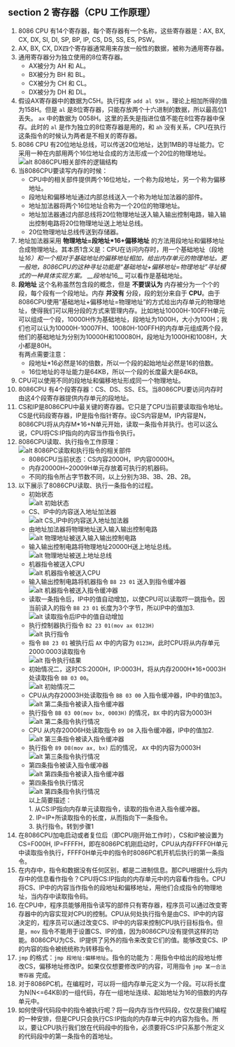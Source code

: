 ## section 2 寄存器（CPU 工作原理）     

1.  8086 CPU 有14个寄存器，每个寄存器有一个名称，这些寄存器是：AX, BX, CX, DX, SI, DI, SP, BP, IP, CS, DS, SS, ES, PSW。    
2.  AX, BX, CX, DX四个寄存器通常用来存放一般性的数据，被称为通用寄存器。      
3.  通用寄存器分为独立使用的8位寄存器。     
    + AX被分为 AH 和 AL。     
    + BX被分为 BH 和 BL。     
    + CX被分为 CH 和 CL。     
    + DX被分为 DH 和 DL。     
4.  假设AX寄存器中的数据为C5H。执行程序 `add al 93H` 。理论上相加所得的值为158H。但是 `al` 是8位寄存器，只能存放两个十六进制的数据，所以最高位1丢失。 `ax` 中的数据为 0058H。这里的丢失是指进位值不能在8位寄存器中保存。此时的 `al` 是作为独立的8位寄存器是用的，和 `ah` 没有关系，CPU在执行这条指令的时候认为两者是不相关的寄存器。        
5.  8086 CPU 有20位地址总线，可以传送20位地址，达到1MB的寻址能力。它采用一种在内部用两个16位地址合成的方法形成一个20位的物理地址。    
    ![alt 8086CPU相关部件的逻辑结构](../../pitures/8086CPU相关部件的逻辑结构.PNG "8086CPU相关部件的逻辑结构")       
6.  当8086CPU要读写内存的时候：   
    + CPU中的相关部件提供两个16位地址，一个称为段地址，另一个称为偏移地址。      
    + 段地址和偏移地址通过内部总线送入一个称为地址加法器的部件。    
    + 地址加法器将两个16位地址合称为一个20位的物理地址。    
    + 地址加法器通过内部总线将20位物理地址送入输入输出控制电路，输入输出控制电路将20位物理地址送上地址总线。      
    + 20位物理地址总线传送到存储器。    
7.  地址加法器采用 __物理地址=段地址*16+偏移地址__ 的方法用段地址和偏移地址合成物理地址。其本质1含义是：CPU在访问内存时，用一个基础地址（段地址*16）和一个相对于基础地址的偏移地址相加，给出内存单元的物理地址。更一般地，8086CPU的这种寻址功能是“基础地址+偏移地址=物理地址”寻址模式的一种具体实现方案。 __段地址*16__ 可以看作是基础地址。     
8.  __段地址__ 这个名称虽然包含段的概念，但是 __不要误认为__ 内存被分为一个个的段，每个段有一个段地址。内存 __并没有__ 分段，段的划分来自于 __CPU__。由于8086CPU使用“基础地址+偏移地址=物理地址”的方式给出内存单元的物理地址，使得我们可以用分段的方式来管理内存。比如地址10000H-100FFH单元可以组成一个段，10000H作为基础地址，段地址为1000H，大小为100H；我们也可以认为10000H-10007FH、10080H-100FFH的内存单元组成两个段，他们的基础地址为分别为10000H和100080H，段地址为1000H和1008H，大小都是80H。    
    有两点需要注意：    
    + 段地址*16必然是16的倍数，所以一个段的起始地址必然是16的倍数。
    + 16位地址的寻址能力是64KB，所以一个段的长度最大是64KB。       
9.  CPU可以使用不同的段地址和偏移地址形成同一个物理地址。     
10.  8086CPU 有4个段寄存器：CS、DS、SS、ES。当8086CPU要访问内存时由这4个段寄存器提供内存单元的段地址。     
11.  CS和IP是8086CPU中最关键的寄存器。它只是了CPU当前要读取指令地址。CS是代码段寄存器，IP是指令指针寄存。设CS内容是M，IP内容是N，8086CPU将从内存M*16+N单元开始，读取一条指令并执行。也可以这么说，CPU将CS:IP指向的内容当作指令执行。     
12.  8086CPU读取、执行指令工作原理：      
     ![alt 8086PC读取和执行指令的相关部件](../../pictures/8086PC读取和执行指令的相关部件.PNG "8086PC读取和执行指令的相关部件")       
     + 8086CPU当前状态：CS内容2000H，IP内容0000H。    
     + 内存20000H~20009H单元存放着可执行的机器码。    
     + 不同的指令所占字节数不同，以上分别为3B、3B、2B、2B。     
13.  以下展示了8086CPU读取、执行一条指令的过程。    
     + 初始状态     
     ![alt 初始状态](../../pictures/初始状态.PNG "初始状态")        
     + CS、IP中的内容送入地址加法器      
     ![alt CS_IP中的内容送入地址加法器](../../pictures/CS_IP中的内容送入地址加法器.PNG "CS、IP中的内容送入地址加法器")        
     + 由地址加法器将物理地址送入输入输出控制电路       
     ![alt 物理地址被送入输入输出控制电路](../..pictures/物理地址被送入输入输出控制电路.PNG "物理地址被送入输入输出控制电路")      
     + 输入输出控制电路将物理地址20000H送上地址总线。     
     ![alt 物理地址被送上地址总线](../../pictures/物理地址被送上地址总线.PNG "物理地址被送上地址总线")      
     + 机器指令被送入CPU      
     ![alt 机器指令被送入CPU](../../pictures/机器指令被送入CPU.PNG "机器指令被送入CPU")     
     + 输入输出控制电路将机器指令 `B8 23 01` 送入到指令缓冲器   
     ![alt 机器指令被送入指令缓冲器](../../pictures/机器指令被送入指令缓冲器.PNG "机器指令被送入指令缓冲器")    
     + 读取一条指令后，IP中的值自动增加，以使CPU可以读取吓一跳指令。因当前读入的指令 `B8 23 01` 长度为3个字节，所以IP中的值加3.   
     ![alt 读取指令后IP中的值自动增加](../../pictures/读取指令后IP中的值自动增加.PNG "读取指令后IP中的值自动增加")      
     + 执行控制器执行指令 `B2 23 01(mov ax 0123H)`      
     ![alt 执行指令](../../pictures/执行指令.PNG "执行指令")      
     + 指令 `B8 23 01` 被执行后 `AX` 中的内容为 `0123H`，此时CPU将从内存单元2000:0003读取指令     
     ![alt 指令执行结果](指令执行结果.PNG "指令执行结果")     
     + 初始情况二，这时CS:2000H，IP:0003H，将从内存2000H*16+0003H处读取指令 `BB 03 00`。     
     ![alt 初始情况二](../../pictures/初始情况二.PNG "初始情况二")      
     + CPU从内存20003H处读取指令 `BB 03 00` 入指令缓冲器，IP中的值加3。     
     ![alt 第二条指令被读入指令缓冲器](../../pictures/第二条指令被读入指令缓冲器.PNG "第二条指令被读入指令缓冲器")      
     + 执行指令 `BB 03 00(mov bx, 0003H)` 的情况，`BX` 中的内容为0003H      
     ![alt 第二条指令执行情况](../../pictures/第二条指令执行情况.PNG "第二条指令执行情况")      
     + CPU 从内存20006H处读取指令 `89 D8` 入指令缓冲器，IP中的值加2.      
     ![alt 第三条指令被读入指令缓冲器](../../pictures/第三条指令被读入指令缓冲器.PNG "第三条指令被读入指令缓冲器")      
     + 执行指令 `89 D8(mov ax, bx)` 后的情况， `AX` 中的内容为0003H     
     ![alt 第三条指令执行情况](../../pictures/第三条指令执行情况.PNG "第三条指令执行情况")      
     + 第四条指令被读入指令缓冲器     
     ![alt 第四条指令被读入指令缓冲器](../../pictures/第四条指令被读入指令缓冲器.PNG "第四条指令被读入指令缓冲器")      
     + 第四条指令执行情况     
     ![alt 第四条指令执行情况](../../pictures/第四条指令执行情况.PNG "第四条指令执行情况")      
    以上简要描述：      
    1.  从CS:IP指向内存单元读取指令，读取的指令进入指令缓冲器。   
    2.  IP=IP+所读取指令的长度，从而指向下一条指令。    
    3.  执行指令。转到步骤1     
14.  在8086CPU加电启动或者复位后（即CPU刚开始工作时），CS和IP被设置为CS=F000H, IP=FFFFH，即在8086PC机刚启动时，CPU从内存FFFF0H单元中读取指令执行，FFFF0H单元中的指令时8086PC机开机后执行的第一条指令。      
15.  在内存中，指令和数据没有任何区别，都是二进制信息。那CPU根据什么将内存中的信息看作指令？CPU将CS:IP指向的内存单元中的内容看作指令。CPU将CS、IP中的内容当作指令的段地址和偏移地址，用他们合成指令的物理地址，当内存中读取指令码。      
16.  在CPU中，程序员能够用指令读写的部件只有寄存器，程序员可以通过改变寄存器中的内容实现对CPU的控制。CPU从何处执行指令是由CS、IP中的内容决定的，程序员可以通过改变CS、IP中的内容来控制CPU执行目标指令。但是，`mov` 指令不能用于设置CS、IP的值，因为8086CPU没有提供这样的功能。8086CPU为CS、IP提供了另外的指令来改变它们的值。能够改变CS、IP的内容的指令被统统称为转移指令。      
17.  `jmp` 的格式：`jmp 段地址:偏移地址`。指令的功能为：用指令中给出的段地址修改CS，偏移地址修改IP。如果仅仅想要修改IP的内容，可用指令 `jmp 某一合法寄存器` 完成。      
18.  对于8086PC机，在编程时，可以将一组内存单元定义为一个段。可以将长度为N(N<=64KB)的一组代码，存在一组地址连续、起始地址为16的倍数的内存单元中。    
19.  如何使得代码段中的指令被执行呢？将一段内存当作代码段，仅仅是我们编程的一种安排，但是CPU只会执行CS:IP指向的内存单元中的内容为指令。所以，要让CPU执行我们放在代码段中的指令，必须要将CS:IP只系那个所定义的代码段中的第一条指令的首地址。         
